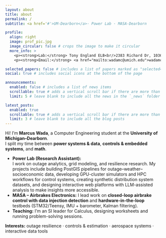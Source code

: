 ```yaml
---
layout: about
title: about
permalink: /
subtitle: <a href='#'>UM-Dearborn</a>· Power Lab · MASA-Dearborn

profile:
  align: right
  image: prof_pic.jpg
  image_circular: false # crops the image to make it circular
  more_info: >
    <p><strong>Lab:</strong> Tony England ELB<br/>2383 Richard Dr, 1036<br/>Dearborn, MI 48128</p>
    <p><strong>Email:</strong> <a href="mailto:wadamc@umich.edu">wadamc@umich.edu</a></p>

selected_papers: false # includes a list of papers marked as "selected={true}"
social: true # includes social icons at the bottom of the page

announcements:
  enabled: false # includes a list of news items
  scrollable: true # adds a vertical scroll bar if there are more than 3 news items
  limit: 5 # leave blank to include all the news in the `_news` folder

latest_posts:
  enabled: true
  scrollable: true # adds a vertical scroll bar if there are more than 3 new posts items
  limit: 3 # leave blank to include all the blog posts
---
```


Hi! I’m **Marcus Wada**, a Computer Engineering student at the **University of Michigan–Dearborn**.  
I split my time between **power systems & data**,  **controls & embedded systems**, and **math**.

- **Power Lab (Research Assistant):**  
  I work on outage analytics, grid modeling, and resilience research. My projects include building PostGIS pipelines for outage–weather–socioeconomic data, developing GPU-cluster simulators and HPC workflows for control systems, creating synthetic distribution system datasets, and designing interactive web platforms with LLM-assisted analysis to make insights more accessible. 
- **MASA – Airbrakes Electronics:** I lead work on **closed-loop airbrake control with data injection detection** and **hardware-in-the-loop** testbeds (STM32/Teensy, IMU + barometer, Kalman filtering).  
- **Teaching:** I’m an SI leader for Calculus, designing worksheets and running problem-solving sessions.

**Interests:** outage resilience · controls & estimation · aerospace systems · interactive data tools  

<!-- Write your biography here. Tell the world about yourself. Link to your favorite [subreddit](http://reddit.com). You can put a picture in, too. The code is already in, just name your picture `prof_pic.jpg` and put it in the `img/` folder.

Put your address / P.O. box / other info right below your picture. You can also disable any of these elements by editing `profile` property of the YAML header of your `_pages/about.md`. Edit `_bibliography/papers.bib` and Jekyll will render your [publications page](/al-folio/publications/) automatically.

Link to your social media connections, too. This theme is set up to use [Font Awesome icons](https://fontawesome.com/) and [Academicons](https://jpswalsh.github.io/academicons/), like the ones below. Add your Facebook, Twitter, LinkedIn, Google Scholar, or just disable all of them. -->
